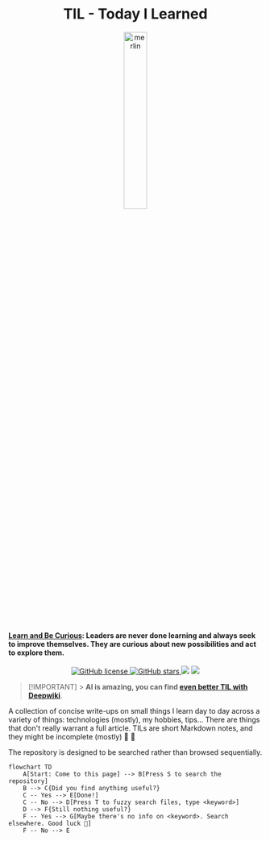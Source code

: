 <h1 align="center">TIL - Today I Learned</h1>

<p align="center">
  <img alt="merlin" src="https://upload.wikimedia.org/wikipedia/commons/thumb/7/79/Arthur-Pyle_The_Enchanter_Merlin.JPG/800px-Arthur-Pyle_The_Enchanter_Merlin.JPG" width="30%"/>
  <h4><a href="https://www.amazon.jobs/en/principles">Learn and Be Curious</a>: Leaders are never done learning and always seek to improve themselves. They are curious about new possibilities and act to explore them.</h4>
</p>

<p align="center">
    <a href="https://github.com/ntk148v/til/blob/master/LICENSE">
        <img alt="GitHub license" src="https://img.shields.io/github/license/ntk148v/til?style=for-the-badge">
    </a>
    <a href="https://github.com/ntk148v/til/stargazers"> <img alt="GitHub stars" src="https://img.shields.io/github/stars/ntk148v/til?style=for-the-badge"> </a>
    <a href="https://github.com/ntk148v/til/issues"><img src="https://img.shields.io/github/issues/ntk148v/til?colorA=192330&colorB=dbc074&style=for-the-badge"></a>
    <a href="https://github.com/ntk148v/til/contributors"><img src="https://img.shields.io/github/contributors/ntk148v/til?colorA=192330&colorB=81b29a&style=for-the-badge"></a>
</p>

> [!IMPORTANT] > **AI is amazing, you can find [even better TIL with Deepwiki](https://deepwiki.com/ntk148v/til/)**.

A collection of concise write-ups on small things I learn day to day across a variety of things: technologies (mostly), my hobbies, tips... There are things that don't really warrant a full article. TILs are short Markdown notes, and they might be incomplete (mostly) :bow: :bow:

The repository is designed to be searched rather than browsed sequentially.

```mermaid
flowchart TD
    A[Start: Come to this page] --> B[Press S to search the repository]
    B --> C{Did you find anything useful?}
    C -- Yes --> E[Done!]
    C -- No --> D[Press T to fuzzy search files, type <keyword>]
    D --> F{Still nothing useful?}
    F -- Yes --> G[Maybe there's no info on <keyword>. Search elsewhere. Good luck 🙇]
    F -- No --> E
```
